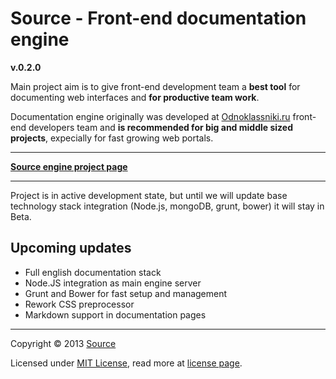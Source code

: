 # Source - Front-end documentation engine

**v.0.2.0**

Main project aim is to give front-end development team a **best tool** for documenting web interfaces and **for productive team work**.

Documentation engine originally was developed at [Odnoklassniki.ru](http://corp.mail.ru/en/communications/odnoklassniki) front-end developers team and **is recommended for big and middle sized projects**, expecially for fast growing web portals.

___


[**Source engine project page**](http://sourcejs.com)

___

Project is in active development state, but until we will update base technology stack integration (Node.js, mongoDB, grunt, bower) it will stay in Beta.

## Upcoming updates

* Full english documentation stack
* Node.JS integration as main engine server
* Grunt and Bower for fast setup and management
* Rework CSS preprocessor
* Markdown support in documentation pages

___

Copyright © 2013 [Source](http://sourcejs.com)

Licensed under [MIT License](http://en.wikipedia.org/wiki/MIT_License), read more at [license page](http://github.com/sourcejs/source/wiki/MIT-License).